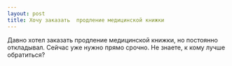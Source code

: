 ```yaml
---
layout: post 
title: Хочу заказать  продление медицинской книжки 
--- 
```

Давно хотел заказать  продление медицинской книжки, но постоянно откладывал. Сейчас уже нужно прямо срочно. Не знаете, к кому лучше обратиться?